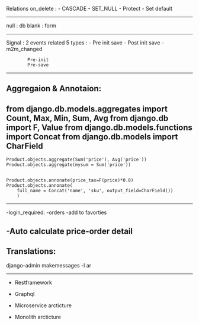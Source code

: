 Relations
on_delete : - CASCADE - SET_NULL - Protect - Set default

---

null : db
blank : form

---

Signal : 2 events related
5 types : - Pre init save - Post init save - m2m_changed

            Pre-init
            Pre-save

---

Aggregaion & Annotaion:
------
from django.db.models.aggregates import Count, Max, Min, Sum, Avg
from django.db import F, Value
from django.db.models.functions import Concat
from django.db.models import CharField
------

    Product.objects.aggregate(Sum('price'), Avg('price'))
    Product.objects.aggregate(mysum = Sum('price'))


    Product.objects.annonate(price_tax=F(price)*0.8)
    Product.objects.annonate(
        full_name = Concat('name', 'sku', output_field=CharField())
        )

---

-login_required:
-orders
-add to favorties

<!-- orders(statuschoices = in progress) -->

-Auto calculate price-order detail
----------------------------------------------------------------------------

Translations:
-------------

django-admin makemessages -l ar

--------------------------------------------------------


- Restframework
- Graphql

- Microservice arcticture
- Monolith arcticture




